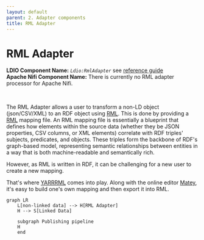 ```yaml
---
layout: default
parent: 2. Adapter components
title: RML Adapter
---
```


# RML Adapter

<b>LDIO Component Name:</b> <i>`Ldio:RmlAdapter`</i> see [reference guide]() <br>
<b>Apache Nifi Component Name:</b> There is currently no RML adapter processor for Apache Nifi. 

<br>


The RML Adapter allows a user to transform a non-LD object (json/CSV/XML) to an RDF object using [RML]. This is done by providing a [RML] mapping file. An RML mapping file is essentially a blueprint that defines how elements within the source data (whether they be JSON properties, CSV columns, or XML elements) correlate with RDF triples' subjects, predicates, and objects. These triples form the backbone of RDF's graph-based model, representing semantic relationships between entities in a way that is both machine-readable and semantically rich.


However, as RML is written in RDF, it can be challenging for a new user to create a new mapping.

That's where [YARRRML] comes into play. Along with the online editor [Matey], it's easy to build one's own mapping and then export it into RML.

[RML]: https://rml.io/specs/rml/
[YARRRML]: https://rml.io/yarrrml/spec/
[Matey]: https://rml.io/yarrrml/matey/


```mermaid
graph LR
    L[non-linked data] --> H[RML Adapter]
    H --> S[Linked Data]

    subgraph Publishing pipeline
    H
    end
```